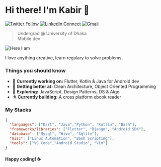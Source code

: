
# Hi there! I'm Kabir 👋

[![Twitter Follow](https://img.shields.io/badge/dynamic/json.svg?color=78c257&labelColor=000000&logo=twitter&logoColor=f5f7fe&label=&query=%24[0].followers_count&url=https%3A%2F%2Fcdn.syndication.twimg.com%2Fwidgets%2Ffollowbutton%2Finfo.json%3Fscreen_names%3Dkabirnayeem99&suffix=%20Followers)](https://https://twitter.com/kabirnayeem99)
[![LinkedIn Connect](https://img.shields.io/badge/%20-Connect-black?color=78c257&labelColor=000000&logo=linkedin&logoColor=f5f7fe)](https://https://www.linkedin.com/in/kabirnayeem99/)
[![Gmail](https://img.shields.io/badge/%20-Send%20Mail-black?color=78c257&labelColor=000000&logo=gmail&logoColor=f5f7fe)](mailto:kabirnayeem.99@gmail.com?subject=From%20GitHub&&body=Hi,%20there.%20Found%20you%20on%20GitHub!%20Let's%20talk%20about...)

> Undergrad @ University of Dhaka <br />
> Mobile dev <br />

![Here I am](https://static01.nyt.com/images/2017/05/13/well/cleaning_mobile/cleaning_mobile-articleLarge-v2.gif)

I love anything creative, learn regulary to solve problems. 

### Things you should know

- 🔭 <b>Currently working on:</b> Flutter, Kotlin & Java for Android dev
- 🌱 <b>Getting better at:</b> Clean Architecture, Object Oriented Programming
- 🤔 <b>Exploring:</b> JavaScript, Design Patterns, DS & Algo
- ⚗️ <b>Currently building:</b> A cross platform ebook reader

### My Stacks

```json
{
  "languages": ["Dart", "Java","Python", "Kotlin", "Bash"],
  "frameworks/libraries": ["Flutter", "Django", "Android SDK"],
  "database": ["Mysql", "Hive", "Sqlite"],
  "misc": ["Linux Automation", "Bash Scripting"],
  "tools": ["VS Code","Android Studio", "Vim"]
}
```

#### Happy coding! :coffee:


